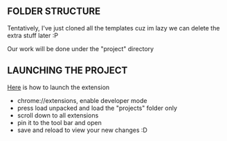 ## FOLDER STRUCTURE
Tentatively, I've just cloned all the templates cuz im lazy we can delete the extra stuff later :P <br>

Our work will be done under the "project" directory

## LAUNCHING THE PROJECT
[Here](https://developer.chrome.com/docs/extensions/get-started/tutorial/hello-world) is how to launch the extension
- chrome://extensions, enable developer mode
- press load unpacked and load the "projects" folder only
- scroll down to all extensions
- pin it to the tool bar and open
- save and reload to view your new changes :D

